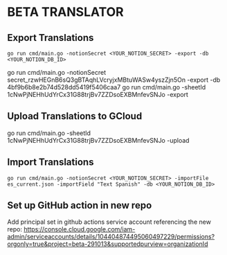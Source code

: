 # BETA TRANSLATOR


## Export Translations
`go run cmd/main.go -notionSecret <YOUR_NOTION_SECRET> -export -db <YOUR_NOTION_DB_ID>`

go run cmd/main.go -notionSecret secret_rzwHEGnB6sQ3gBTAqhLVcryjxMBtuWASw4yszZjn5On -export -db 4bf9b6b8e2b74d528dd5419f5406caa7
go run cmd/main.go -sheetId 1cNwPjNEHhUdYrCx31G88trjBv7ZZDsoEXBMnfevSNJo -export

## Upload Translations to GCloud
go run cmd/main.go -sheetId 1cNwPjNEHhUdYrCx31G88trjBv7ZZDsoEXBMnfevSNJo -upload


## Import Translations
`go run cmd/main.go -notionSecret <YOUR_NOTION_SECRET> -importFile es_current.json -importField "Text Spanish" -db <YOUR_NOTION_DB_ID>`


## Set up GitHub action in new repo
Add principal set in github actions service account referencing the new repo: https://console.cloud.google.com/iam-admin/serviceaccounts/details/104404874495060497229/permissions?orgonly=true&project=beta-291013&supportedpurview=organizationId
